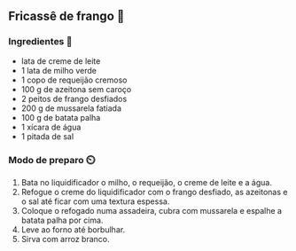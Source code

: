 ## Fricassê de frango 🐔

### Ingredientes 🥘

- lata de creme de leite
- 1 lata de milho verde
- 1 copo de requeijão cremoso
- 100 g de azeitona sem caroço
- 2 peitos de frango desfiados
- 200 g de mussarela fatiada
- 100 g de batata palha
- 1 xícara de água
- 1 pitada de sal



### Modo de preparo :timer_clock:

1. Bata no liquidificador o milho, o requeijão, o creme de leite e a água.
2. Refogue o creme do liquidificador com o frango desfiado, as azeitonas e o sal até ficar com uma textura espessa.
3. Coloque o refogado numa assadeira, cubra com mussarela e espalhe a batata palha por cima.
4. Leve ao forno até borbulhar.
5. Sirva com arroz branco. 

